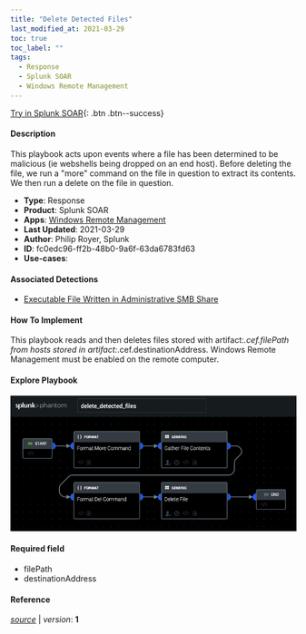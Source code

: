 ```yaml
---
title: "Delete Detected Files"
last_modified_at: 2021-03-29
toc: true
toc_label: ""
tags:
  - Response
  - Splunk SOAR
  - Windows Remote Management
---
```


[Try in Splunk SOAR](https://www.splunk.com/en_us/software/splunk-security-orchestration-and-automation.html){: .btn .btn--success}

#### Description

This playbook acts upon events where a file has been determined to be malicious (ie webshells being dropped on an end host). Before deleting the file, we run a &#34;more&#34; command on the file in question to extract its contents. We then run a delete on the file in question.

- **Type**: Response
- **Product**: Splunk SOAR
- **Apps**: [Windows Remote Management](https://splunkbase.splunk.com/apps?keyword=windows+remote+management&filters=product%3Asoar)
- **Last Updated**: 2021-03-29
- **Author**: Philip Royer, Splunk
- **ID**: fc0edc96-ff2b-48b0-9a6f-63da6783fd63
- **Use-cases**:

#### Associated Detections















































































































































































































































































































































































































































* [Executable File Written in Administrative SMB Share](/endpoint/f63c34fe-a435-11eb-935a-acde48001122/)





































































































































































































































































































































































































































































































































































































































































































































































































































































































































































































































































































































































































































































#### How To Implement
This playbook reads and then deletes files stored with artifact:*.cef.filePath from hosts stored in artifact:*.cef.destinationAddress. Windows Remote Management must be enabled on the remote computer.


#### Explore Playbook

![explore](https://raw.githubusercontent.com/splunk/security_content/develop/playbooks/delete_detected_files.png)

#### Required field
* filePath
* destinationAddress


#### Reference



[*source*](https://github.com/splunk/security_content/tree/develop/playbooks/delete_detected_files.yml) \| *version*: **1**